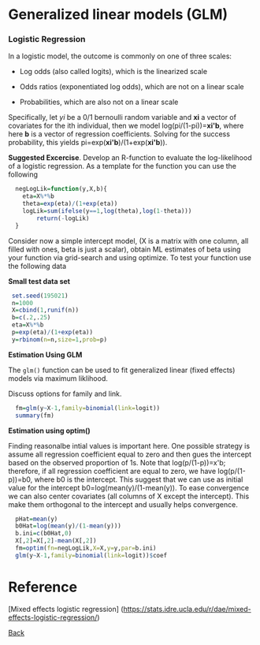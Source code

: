# Generalized linear models (GLM)

### Logistic Regression

 In a logistic model, the outcome is commonly on one of three scales:

- Log odds (also called logits), which is the linearized scale

- Odds ratios (exponentiated log odds), which are not on a linear scale

- Probabilities, which are also not on a linear scale

Specifically, let *yi* be a 0/1 bernoulli random variable and **xi** a vector of covariates for the ith individual, then we model log(pi/(1-pi))=**xi'b**, where here **b** is a vector of regression coefficients. Solving for the success probability, this yields pi=exp(**xi'b**)/(1+exp(**xi'b**)). 

**Suggested Excercise**. Develop an R-function to evaluate the log-likelihood of a logistic regression. As a template for the function you can use the following

```r
  negLogLik=function(y,X,b){
  	eta=X%*%b
	theta=exp(eta)/(1+exp(eta))
	logLik=sum(ifelse(y==1,log(theta),log(1-theta)))
        return(-logLik)
  }
```
Consider now a simple intercept model, (X is a matrix with one column, all filled with ones, beta is just a scalar), obtain ML estimates of beta using your function via grid-search and using optimize. To test your function use the following data

**Small test data set**
```r
 set.seed(195021)
 n=1000
 X=cbind(1,runif(n))
 b=c(.2,.25)
 eta=X%*%b
 p=exp(eta)/(1+exp(eta))
 y=rbinom(n=n,size=1,prob=p)
```
**Estimation Using GLM**

The `glm()` function can be used to fit generalized linear (fixed effects) models via maximum liklihood.

Discuss options for family and link.

```r
  fm=glm(y~X-1,family=binomial(link=logit))
  summary(fm)
```

**Estimation using optim()**

Finding reasonalbe intial values is important here. One possible strategy is assume all regression coefficient equal to zero and then gues the intercept based on the observed proportion of 1s. Note that log(p/(1-p))=x'b; therefore, if all regression coefficient are equal to zero, we have  log(p/(1-p))=b0, where b0 is the intercept. This suggest that we can use as initial value for the intercept b0=log(mean(y)/(1-mean(y)). To ease convergence we can also center covariates (all columns of X except the intercept). This make them orthogonal to the intercept and usually helps convergence.

```r
  pHat=mean(y)
  b0Hat=log(mean(y)/(1-mean(y)))
  b.ini=c(b0Hat,0)
  X[,2]=X[,2]-mean(X[,2])
  fm=optim(fn=negLogLik,X=X,y=y,par=b.ini)
  glm(y~X-1,family=binomial(link=logit))$coef
```




# Reference
[Mixed effects logistic regression] (https://stats.idre.ucla.edu/r/dae/mixed-effects-logistic-regression/)


[Back](https://github.com/gdlc/STAT_COMP/)
